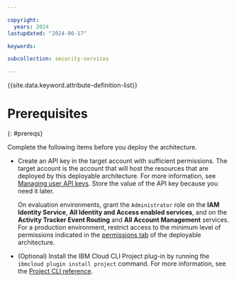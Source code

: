 ```yaml
---

copyright:
  years: 2024
lastupdated: "2024-06-17"

keywords:

subcollection: security-services

---
```


{{site.data.keyword.attribute-definition-list}}

# Prerequisites
{: #prereqs}

Complete the following items before you deploy the architecture.

- Create an API key in the target account with sufficient permissions. The target account is the account that will host the resources that are deployed by this deployable architecture. For more information, see [Managing user API keys](/docs/account?topic=account-userapikey&interface=ui). Store the value of the API key because you need it later.

    On evaluation environments, grant the `Administrator` role on the **IAM Identity Service**, **All Identity and Access enabled services**, and on the **Activity Tracker Event Routing** and **All Account Management** services. For a production environment, restrict access to the minimum level of permissions indicated in the [permissions tab](/catalog/7df1e4ca-d54c-4fd0-82ce-3d13247308cd/architecture/deploy-arch-ibm-core-security-svcs-0294f96e-7314-48d1-a710-c08a541b2119#permissions) of the deployable architecture.
- (Optional) Install the IBM Cloud CLI Project plug-in by running the `ibmcloud plugin install project` command. For more information, see the [Project CLI reference](/docs/cli?topic=cli-projects-cli).
